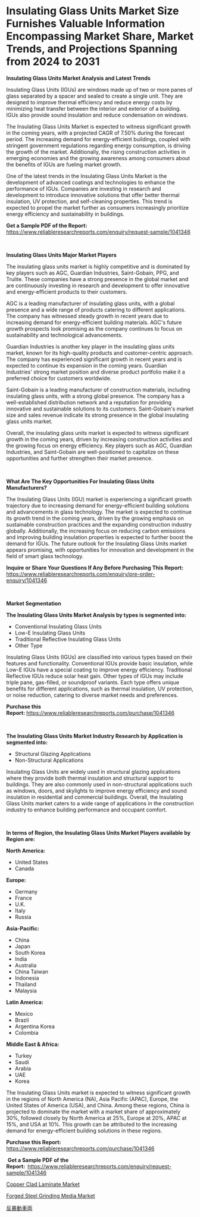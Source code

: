 <p><h1>Insulating Glass Units Market Size Furnishes Valuable Information Encompassing Market Share, Market Trends, and Projections Spanning from 2024 to 2031</h1></p><p><strong>Insulating Glass Units Market Analysis and Latest Trends</strong></p>
<p><p>Insulating Glass Units (IGUs) are windows made up of two or more panes of glass separated by a spacer and sealed to create a single unit. They are designed to improve thermal efficiency and reduce energy costs by minimizing heat transfer between the interior and exterior of a building. IGUs also provide sound insulation and reduce condensation on windows.</p><p>The Insulating Glass Units Market is expected to witness significant growth in the coming years, with a projected CAGR of 7.50% during the forecast period. The increasing demand for energy-efficient buildings, coupled with stringent government regulations regarding energy consumption, is driving the growth of the market. Additionally, the rising construction activities in emerging economies and the growing awareness among consumers about the benefits of IGUs are fueling market growth.</p><p>One of the latest trends in the Insulating Glass Units Market is the development of advanced coatings and technologies to enhance the performance of IGUs. Companies are investing in research and development to introduce innovative solutions that offer better thermal insulation, UV protection, and self-cleaning properties. This trend is expected to propel the market further as consumers increasingly prioritize energy efficiency and sustainability in buildings.</p></p>
<p><strong>Get a Sample PDF of the Report:&nbsp;</strong> <a href="https://www.reliableresearchreports.com/enquiry/request-sample/1041346">https://www.reliableresearchreports.com/enquiry/request-sample/1041346</a></p>
<p>&nbsp;</p>
<p><strong>Insulating Glass Units Major Market Players</strong></p>
<p><p>The insulating glass units market is highly competitive and is dominated by key players such as AGC, Guardian Industries, Saint-Gobain, PPG, and Trulite. These companies have a strong presence in the global market and are continuously investing in research and development to offer innovative and energy-efficient products to their customers.</p><p>AGC is a leading manufacturer of insulating glass units, with a global presence and a wide range of products catering to different applications. The company has witnessed steady growth in recent years due to increasing demand for energy-efficient building materials. AGC's future growth prospects look promising as the company continues to focus on sustainability and technological advancements.</p><p>Guardian Industries is another key player in the insulating glass units market, known for its high-quality products and customer-centric approach. The company has experienced significant growth in recent years and is expected to continue its expansion in the coming years. Guardian Industries' strong market position and diverse product portfolio make it a preferred choice for customers worldwide.</p><p>Saint-Gobain is a leading manufacturer of construction materials, including insulating glass units, with a strong global presence. The company has a well-established distribution network and a reputation for providing innovative and sustainable solutions to its customers. Saint-Gobain's market size and sales revenue indicate its strong presence in the global insulating glass units market.</p><p>Overall, the insulating glass units market is expected to witness significant growth in the coming years, driven by increasing construction activities and the growing focus on energy efficiency. Key players such as AGC, Guardian Industries, and Saint-Gobain are well-positioned to capitalize on these opportunities and further strengthen their market presence.</p></p>
<p>&nbsp;</p>
<p><strong>What Are The Key Opportunities For Insulating Glass Units Manufacturers?</strong></p>
<p><p>The Insulating Glass Units (IGU) market is experiencing a significant growth trajectory due to increasing demand for energy-efficient building solutions and advancements in glass technology. The market is expected to continue its growth trend in the coming years, driven by the growing emphasis on sustainable construction practices and the expanding construction industry globally. Additionally, the increasing focus on reducing carbon emissions and improving building insulation properties is expected to further boost the demand for IGUs. The future outlook for the Insulating Glass Units market appears promising, with opportunities for innovation and development in the field of smart glass technology.</p></p>
<p><strong>Inquire or Share Your Questions If Any Before Purchasing This Report:</strong> <a href="https://www.reliableresearchreports.com/enquiry/pre-order-enquiry/1041346">https://www.reliableresearchreports.com/enquiry/pre-order-enquiry/1041346</a></p>
<p>&nbsp;</p>
<p><strong>Market Segmentation</strong></p>
<p><strong>The Insulating Glass Units Market Analysis by types is segmented into:</strong></p>
<p><ul><li>Conventional Insulating Glass Units</li><li>Low-E Insulating Glass Units</li><li>Traditional Reflective Insulating Glass Units</li><li>Other Type</li></ul></p>
<p><p>Insulating Glass Units (IGUs) are classified into various types based on their features and functionality. Conventional IGUs provide basic insulation, while Low-E IGUs have a special coating to improve energy efficiency. Traditional Reflective IGUs reduce solar heat gain. Other types of IGUs may include triple pane, gas-filled, or soundproof variants. Each type offers unique benefits for different applications, such as thermal insulation, UV protection, or noise reduction, catering to diverse market needs and preferences.</p></p>
<p><strong>Purchase this Report:&nbsp;</strong><a href="https://www.reliableresearchreports.com/purchase/1041346">https://www.reliableresearchreports.com/purchase/1041346</a></p>
<p>&nbsp;</p>
<p><strong>The Insulating Glass Units Market Industry Research by Application is segmented into:</strong></p>
<p><ul><li>Structural Glazing Applications</li><li>Non-Structural Applications</li></ul></p>
<p><p>Insulating Glass Units are widely used in structural glazing applications where they provide both thermal insulation and structural support to buildings. They are also commonly used in non-structural applications such as windows, doors, and skylights to improve energy efficiency and sound insulation in residential and commercial buildings. Overall, the Insulating Glass Units market caters to a wide range of applications in the construction industry to enhance building performance and occupant comfort.</p></p>
<p>&nbsp;</p>
<p><strong>In terms of Region, the Insulating Glass Units Market Players available by Region are:</strong></p>
<p>
    <p> <strong> North America: </strong>
        <ul>
            <li>United States</li>
            <li>Canada</li>
        </ul>
        </p> 
    <p> <strong> Europe: </strong>
        <ul>
            <li>Germany</li>
            <li>France</li>
            <li>U.K.</li>
            <li>Italy</li>
            <li>Russia</li>
        </ul>
        </p> 
    <p> <strong> Asia-Pacific: </strong>
        <ul>
            <li>China</li>
            <li>Japan</li>
            <li>South Korea</li>
            <li>India</li>
            <li>Australia</li>
            <li>China Taiwan</li>
            <li>Indonesia</li>
            <li>Thailand</li>
            <li>Malaysia</li>
        </ul>
        </p> 
    <p> <strong> Latin America: </strong>
        <ul>
            <li>Mexico</li>
            <li>Brazil</li>
            <li>Argentina Korea</li>
            <li>Colombia</li>
        </ul>
        </p> 
    <p> <strong> Middle East & Africa: </strong>
        <ul>
            <li>Turkey</li>
            <li>Saudi</li>
            <li>Arabia</li>
            <li>UAE</li>
            <li>Korea</li>
        </ul>
    </p>
    </p>
<p><p>The Insulating Glass Units market is expected to witness significant growth in the regions of North America (NA), Asia Pacific (APAC), Europe, the United States of America (USA), and China. Among these regions, China is projected to dominate the market with a market share of approximately 30%, followed closely by North America at 25%, Europe at 20%, APAC at 15%, and USA at 10%. This growth can be attributed to the increasing demand for energy-efficient building solutions in these regions.</p></p>
<p><strong>Purchase this Report: </strong><a href="https://www.reliableresearchreports.com/purchase/1041346">https://www.reliableresearchreports.com/purchase/1041346</a></p>
<p>&nbsp;<strong>Get a Sample PDF of the Report:&nbsp;&nbsp;</strong><a href="https://www.reliableresearchreports.com/enquiry/request-sample/1041346">https://www.reliableresearchreports.com/enquiry/request-sample/1041346</a></p>
<p><strong></strong></p>
<p><p><a href="https://github.com/jerrycopelandthomaswsqd8q/Market-Research-Report-List-1/blob/main/copper-clad-laminate-market.md">Copper Clad Laminate Market</a></p><p><a href="https://github.com/brenzgnarento/Market-Research-Report-List-1/blob/main/forged-steel-grinding-media-market.md">Forged Steel Grinding Media Market</a></p><p><a href="https://github.com/jkjreqjscoxx7/Market-Research-Report-List-1/blob/main/9244428189504.md">反暴動車両</a></p></p>